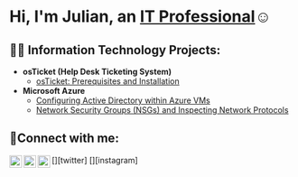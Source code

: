 <h1>Hi, I'm Julian, an <a href="https://linkedin.com/in/Julian">IT Professional</a>☺</h1>

<h2>👨‍💻 Information Technology Projects:</h2>

- <b>osTicket (Help Desk Ticketing System)</b>
  - [osTicket: Prerequisites and Installation](https://github.com/JulianLouis11/osticket-prereqs)
- <b>Microsoft Azure</b>
  - [Configuring Active Directory within Azure VMs](https://github.com/JulianLouis11/configure-ad)
  - [Network Security Groups (NSGs) and Inspecting Network Protocols](https://github.com/JulianLouis11/azure-network-protocols)

<h2>🤳Connect with me:</h2>

[<img align="left" alt="Josh | Twitter" width="22px" src="https://cdn.jsdelivr.net/npm/simple-icons@v3/icons/twitter.svg" />][twitter]
[<img align="left" alt="Josh | LinkedIn" width="22px" src="https://cdn.jsdelivr.net/npm/simple-icons@v3/icons/linkedin.svg" />][linkedin]
[<img align="left" alt="Josh | Instagram" width="22px" src="https://cdn.jsdelivr.net/npm/simple-icons@v3/icons/instagram.svg" />][instagram]

[linkedin]: https://linkedin.com/in/JulianLouis
